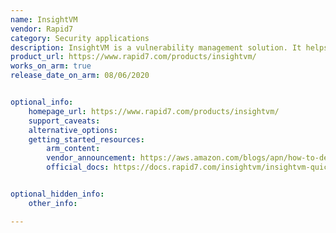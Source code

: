 ```yaml
---
name: InsightVM
vendor: Rapid7
category: Security applications
description: InsightVM is a vulnerability management solution. It helps organizations identify, assess, and prioritize vulnerabilities in their IT infrastructure.
product_url: https://www.rapid7.com/products/insightvm/
works_on_arm: true
release_date_on_arm: 08/06/2020


optional_info:
    homepage_url: https://www.rapid7.com/products/insightvm/
    support_caveats:
    alternative_options:
    getting_started_resources:
        arm_content:
        vendor_announcement: https://aws.amazon.com/blogs/apn/how-to-deploy-a-rapid7-insightvm-scan-engine-for-aws-graviton2-based-ec2-instances/
        official_docs: https://docs.rapid7.com/insightvm/insightvm-quick-start-guide


optional_hidden_info:
    other_info:

---
```

